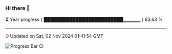 ### Hi there 👋

⏳ Year progress { █████████████████████████▁▁▁▁▁ } 83.63 %

---

⏰ Updated on Sat, 02 Nov 2024 01:41:54 GMT

![Progress Bar CI](https://github.com/ZhaoGui/ZhaoGui/workflows/Progress%20Bar%20CI/badge.svg)
